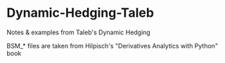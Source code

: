 # Dynamic-Hedging-Taleb
Notes &amp; examples from Taleb's Dynamic Hedging

BSM_* files are taken from Hilpisch's "Derivatives Analytics with Python" book